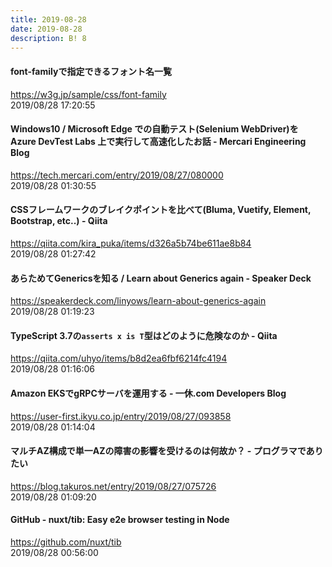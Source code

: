 ```yaml
---
title: 2019-08-28
date: 2019-08-28
description: B! 8
---
```


#### font-familyで指定できるフォント名一覧
https://w3g.jp/sample/css/font-family<br>
2019/08/28 17:20:55<br>


#### Windows10 / Microsoft Edge での自動テスト(Selenium WebDriver)を Azure DevTest Labs 上で実行して高速化したお話 - Mercari Engineering Blog
https://tech.mercari.com/entry/2019/08/27/080000<br>
2019/08/28 01:30:55<br>


#### CSSフレームワークのブレイクポイントを比べて(Bluma, Vuetify, Element, Bootstrap, etc..) - Qiita
https://qiita.com/kira_puka/items/d326a5b74be611ae8b84<br>
2019/08/28 01:27:42<br>


#### あらためてGenericsを知る / Learn about Generics again - Speaker Deck
https://speakerdeck.com/linyows/learn-about-generics-again<br>
2019/08/28 01:19:23<br>


#### TypeScript 3.7の`asserts x is T`型はどのように危険なのか - Qiita
https://qiita.com/uhyo/items/b8d2ea6fbf6214fc4194<br>
2019/08/28 01:16:06<br>


#### Amazon EKSでgRPCサーバを運用する - 一休.com Developers Blog
https://user-first.ikyu.co.jp/entry/2019/08/27/093858<br>
2019/08/28 01:14:04<br>


#### マルチAZ構成で単一AZの障害の影響を受けるのは何故か？ - プログラマでありたい
https://blog.takuros.net/entry/2019/08/27/075726<br>
2019/08/28 01:09:20<br>


#### GitHub - nuxt/tib: Easy e2e browser testing in Node
https://github.com/nuxt/tib<br>
2019/08/28 00:56:00<br>



